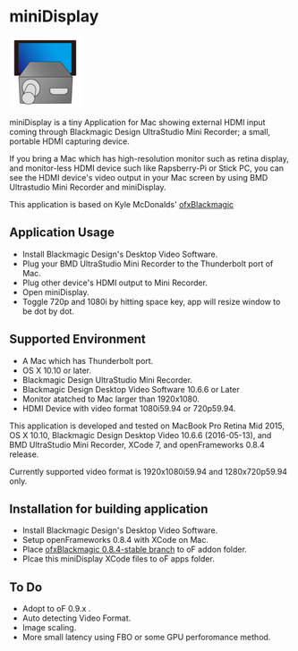 # miniDisplay 

![icon](https://github.com/MorimasaAketa/miniDisplay/blob/master/miniDisplay/Images.xcassets/AppIcon.appiconset/Icon_128x128.png?raw=true)

miniDisplay is a tiny Application for Mac showing external HDMI input coming through Blackmagic Design UltraStudio Mini Recorder; a small, portable HDMI capturing device.

If you bring a Mac which has high-resolution monitor such as retina display, and monitor-less HDMI device such like Rapsberry-Pi or Stick PC, you can see the HDMI device's video output in your Mac screen by using BMD Ultrastudio Mini Recorder and miniDisplay.

This application is based on Kyle McDonalds' [ofxBlackmagic](https://github.com/kylemcdonald/ofxBlackmagic)

## Application Usage

* Install Blackmagic Design's Desktop Video Software.
* Plug your BMD UltraStudio Mini Recorder to the Thunderbolt port of Mac.
* Plug other device's HDMI output to Mini Recorder.
* Open miniDisplay.
* Toggle 720p and 1080i by hitting space key, app will resize window to be dot by dot.

## Supported Environment

* A Mac which has Thunderbolt port.
* OS X 10.10 or later.
* Blackmagic Design UltraStudio Mini Recorder.
* Blackmagic Design Desktop Video Software 10.6.6 or Later
* Monitor atatched to Mac larger than 1920x1080.
* HDMI Device with video format 1080i59.94 or  720p59.94.

This application is developed and tested on MacBook Pro Retina Mid 2015, OS X 10.10, Blackmagic Design Desktop Video 10.6.6 (2016-05-13), and BMD UltraStudio Mini Recorder, XCode 7, and openFrameworks 0.8.4 release.

Currently supported video format is 1920x1080i59.94 and 1280x720p59.94 only. 


## Installation for building application

* Install Blackmagic Design's Desktop Video Software.
* Setup openFrameworks 0.8.4 with XCode on Mac.
* Place [ofxBlackmagic 0.8.4-stable branch](https://github.com/MorimasaAketa/ofxBlackmagic/tree/0.8.4-stable) to oF addon folder.
* Plcae this miniDisplay XCode files to oF apps folder.

## To Do 

* Adopt to oF 0.9.x .
* Auto detecting Video Format.
* Image scaling.
* More small latency using FBO or some GPU perforomance method.


